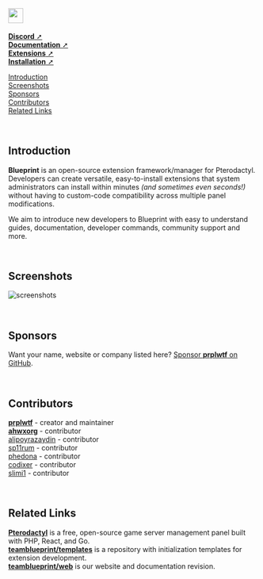 <h2><img src="https://i.imgur.com/nBYQ4Bl.png" style="height:30px;padding-right:1px"></img></h2>

[**Discord** ➚](https://ptero.shop/community)\
[**Documentation** ➚](https://blueprint.zip/docs)\
[**Extensions** ➚](https://blueprint.zip/browse)\
[**Installation** ➚](https://blueprint.zip/docs/?page=getting-started/Installation)

[Introduction](#introduction)\
[Screenshots](#screenshots)\
[Sponsors](#sponsors)\
[Contributors](#contributors)\
[Related Links](#related-links)

<br/>

## Introduction
**Blueprint** is an open-source extension framework/manager for Pterodactyl. Developers can create versatile, easy-to-install extensions that system administrators can install within minutes *(and sometimes even seconds!)* without having to custom-code compatibility across multiple panel modifications.

We aim to introduce new developers to Blueprint with easy to understand guides, documentation, developer commands, community support and more.

<br/>

## Screenshots
![screenshots](https://github.com/teamblueprint/main/assets/103201875/cb66943e-a60e-44e5-afd4-90475b106244)


<br/>

## Sponsors
Want your name, website or company listed here? [Sponsor **prplwtf** on GitHub](https://github.com/sponsors/prplwtf).

<br/>

## Contributors
[**prplwtf**](https://github.com/prplwtf) - creator and maintainer\
[**ahwxorg**](https://github.com/ahwxorg) - contributor\
[alipoyrazaydin](https://github.com/alipoyrazaydin) - contributor\
[sp11rum](https://github.com/sp11rum) - contributor\
[phedona](https://github.com/Phedona) - contributor\
[codixer](https://github.com/Codixer) - contributor\
[slimi1](https://github.com/Slimi1) - contributor

<br/>

## Related Links
[**Pterodactyl**](https://pterodactyl.io/) is a free, open-source game server management panel built with PHP, React, and Go.\
[**teamblueprint/templates**](https://github.com/teamblueprint/templates) is a repository with initialization templates for extension development.\
[**teamblueprint/web**](https://github.com/teamblueprint/web) is our website and documentation revision.
